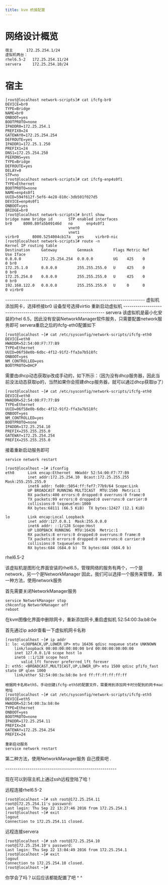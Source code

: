 ```yaml
---
title: kvm 桥接配置
---
```


# 网络设计概览

```bash
宿主		172.25.254.1/24
虚拟机两台：
rhel6.5-2	172.25.254.11/24
servera		172.25.254.10/24
```

# 宿主

```shell
[root@localhost network-scripts]# cat ifcfg-br0
DEVICE=br0
TYPE=Bridge
NAME=br0
ONBOOT=yes
BOOTPROTO=none
IPADDR0=172.25.254.1
PREFIX0=24
GATEWAY0=172.25.254.254
DEFROUTE=yes
IPADDR1=172.25.1.250
PREFIX1=24
DNS1=172.25.254.250
PEERDNS=yes
TYPE=Bridge
DEFROUTE=yes
DELAY=0
STP=no
[root@localhost network-scripts]# cat ifcfg-enp4s0f1
TYPE=Ethernet
BOOTPROTO=none
NAME=enp4s0f1
UUID=594f612f-5ef6-4e28-810c-3db501f027d5
DEVICE=enp4s0f1
ONBOOT=yes
BRIDGE=br0
[root@localhost network-scripts]# brctl show
bridge name	bridge id		STP enabled	interfaces
br0		8000.80fa5b09146d	no		enp4s0f1
							vnet0
							vnet1
virbr0		8000.5254004cb17a	yes		virbr0-nic
[root@localhost network-scripts]# route -n
Kernel IP routing table
Destination     Gateway         Genmask         Flags Metric Ref    Use Iface
0.0.0.0         172.25.254.254  0.0.0.0         UG    425    0        0 br0
172.25.1.0      0.0.0.0         255.255.255.0   U     425    0        0 br0
172.25.254.0    0.0.0.0         255.255.255.0   U     425    0        0 br0
192.168.122.0   0.0.0.0         255.255.255.0   U     0      0        0 virbr0
```

\---------------------------------------------------------------------
虚拟机
添加网卡，选择桥接br0 设备型号选择virtio
重新启动虚拟机
\--------------------------------------------------------------------
servera
该虚拟机是最小化安装的rhel 6.5，因此没有安装NetworkManager软件服务，只需要配置network服务即可
servera重启之后的ifcfg-eth0配置如下

```shell
[root@localhost ~]# cat /etc/sysconfig/network-scripts/ifcfg-eth0
DEVICE=eth0
HWADDR=52:54:00:F7:77:B9
TYPE=Ethernet
UUID=06f58e0b-6dbc-4f12-91f2-ffa3a7b518fc
ONBOOT=yes
NM_CONTROLLED=yes
BOOTPROTO=DHCP
```

需要由dhcp动态获取ip改成手动的，如下所示：（因为没有dhcp服务器，因此当前没法动态获取ip的，当然如果你会搭建dhcp服务器，就可以通过dhcp获取ip了）

```shell
[root@localhost ~]# cat /etc/sysconfig/network-scripts/ifcfg-eth0
DEVICE=eth0
HWADDR=52:54:00:F7:77:B9
TYPE=Ethernet
UUID=06f58e0b-6dbc-4f12-91f2-ffa3a7b518fc
ONBOOT=yes
NM_CONTROLLED=yes
BOOTPROTO=none
IPADDR=172.25.254.10
PREFIX=255.255.255.0
GATEWAY=172.25.254.254
PREFIX=255.255.255.0
```

接着重新启动服务即可

```shell
service network restart

[root@localhost ~]# ifconfig
eth0      Link encap:Ethernet  HWaddr 52:54:00:F7:77:B9
          inet addr:172.25.254.10  Bcast:172.25.255.255  Mask:255.255.255.0
          inet6 addr: fe80::5054:ff:fef7:77b9/64 Scope:Link
          UP BROADCAST RUNNING MULTICAST  MTU:1500  Metric:1
          RX packets:400 errors:0 dropped:0 overruns:0 frame:0
          TX packets:99 errors:0 dropped:0 overruns:0 carrier:0
          collisions:0 txqueuelen:1000
          RX bytes:68111 (66.5 KiB)  TX bytes:12427 (12.1 KiB)

lo        Link encap:Local Loopback
          inet addr:127.0.0.1  Mask:255.0.0.0
          inet6 addr: ::1/128 Scope:Host
          UP LOOPBACK RUNNING  MTU:16436  Metric:1
          RX packets:8 errors:0 dropped:0 overruns:0 frame:0
          TX packets:8 errors:0 dropped:0 overruns:0 carrier:0
          collisions:0 txqueuelen:0
          RX bytes:684 (684.0 b)  TX bytes:684 (684.0 b)
```

rhel6.5-2

该虚拟机是图形化界面安装的rhel6.5，管理网络的服务有两个，一个是network，另一个是NetworkManager
因此，我们可以选择一个服务来管理，
第一种方法，使用network服务

首先需要关闭NetworkManager服务

```shell
service NetworkManager stop
chkconfig NetworkManager off
reboot
```

在kvm图像化界面中删除网卡，重新添加网卡,重启虚拟机
52:54:00:3a:b8:0e

首先通过ip addr查看一下虚拟机网卡名称

```shell
[root@localhost ~]# ip addr
1: lo: <LOOPBACK,UP,LOWER_UP> mtu 16436 qdisc noqueue state UNKNOWN
    link/loopback 00:00:00:00:00:00 brd 00:00:00:00:00:00
    inet 127.0.0.1/8 scope host lo
    inet6 ::1/128 scope host
       valid_lft forever preferred_lft forever
2: eth5: <BROADCAST,MULTICAST,UP,LOWER_UP> mtu 1500 qdisc pfifo_fast state UP qlen 1000
    link/ether 52:54:00:3a:b8:0e brd ff:ff:ff:ff:ff:ff

根据网卡名称eth5，手动创建ifcfg-eth5的配置文件，需要用到添加网卡时分配到的网卡mac地址
[root@localhost ~]# cat /etc/sysconfig/network-scripts/ifcfg-eth5
DEVICE=eth5
HWADDR=52:54:00:3a:b8:0e
TYPE=Ethernet
ONBOOT=yes
BOOTPROTO=none
IPADDR=172.25.254.11
PREFIX=24
GATEWAY=172.25.254.254
PREFIX=24

重新启动服务
service network restart
```

第二种方法，使用NetworkManager服务
自己摸索吧 _._

\-------------------------------------------------------

现在可以到宿主机上通过ssh远程登陆了哈！

远程连接rhel6.5-2

```shell
[root@localhost ~]# ssh root@172.25.254.11
root@172.25.254.11's password:
Last login: Thu Sep 22 13:27:46 2016 from 172.25.254.1
[root@localhost ~]# exit
logout
Connection to 172.25.254.11 closed.
```

远程连接servera

```shell
[root@localhost ~]# ssh root@172.25.254.10
root@172.25.254.10's password:
Last login: Thu Sep 22 13:04:49 2016 from 172.25.254.1
[root@localhost ~]# exit
logout
Connection to 172.25.254.10 closed.
[root@localhost ~]#
```

你学会了吗？以后应该都能配置了吧 ^ ^
